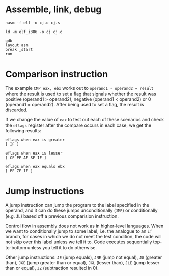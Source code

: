 # Assemble, link, debug

```
nasm -f elf -o cj.o cj.s

ld -m elf_i386 -o cj cj.o

gdb
layout asm
break _start
run
```

# Comparison instruction

The example `CMP eax, ebx` works out to `operand1 - operand2 = result` where the result is used to set a flag that signals whether the result was positive (operand1 > operand2), negative (operand1 < operand2) or 0 (operand1 = operand2). After being used to set a flag, the result is discarded.

If we change the value of `eax` to test out each of these scenarios and check the `eflags` register after the compare occurs in each case, we get the following results:

```
eflags when eax is greater
[ IF ]

eflags when eax is lesser
[ CF PF AF SF IF ]

eflags when eax equals ebx
[ PF ZF IF ]
```

# Jump instructions

A jump instruction can jump the program to the label specified in the operand, and it can do these jumps unconditionally (`JMP`) or conditionally (e.g. `JL`) based off a previous comparision instruction.

Control flow in assembly does not work as in higher-level languages. When we want to conditionally jump to some label, i.e. the analogue to an `if` branch, for cases in which we do not meet the test condition, the code will not skip over this label unless we tell it to. Code executes sequentially top-to-bottom unless you tell it to do otherwise.

Other jump instructions: `JE` (jump equals), `JNE` (jump not equal), `JG` (greater than), `JGE` (jump greater than or equal), `JGL` (lesser than), `JLE` (jump lesser than or equal), `JZ` (subtraction resulted in 0).

